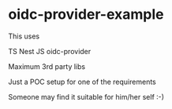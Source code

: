 # oidc-provider-example

This uses

TS
Nest JS
oidc-provider

Maximum 3rd party libs

Just a POC setup for one of the requirements

Someone may find it suitable for him/her self :-)
